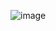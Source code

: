 ![image](https://user-images.githubusercontent.com/43017115/174682666-4cd43239-b2e1-4962-b2a3-c23437ca1dbc.png)
